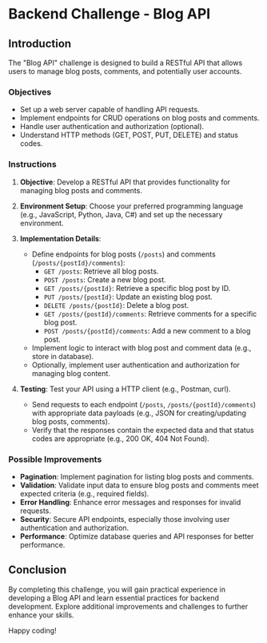 # Backend Challenge - Blog API

## Introduction

The "Blog API" challenge is designed to build a RESTful API that allows users to manage blog posts, comments, and potentially user accounts.

### Objectives

- Set up a web server capable of handling API requests.
- Implement endpoints for CRUD operations on blog posts and comments.
- Handle user authentication and authorization (optional).
- Understand HTTP methods (GET, POST, PUT, DELETE) and status codes.

### Instructions

1. **Objective**: Develop a RESTful API that provides functionality for managing blog posts and comments.

2. **Environment Setup**: Choose your preferred programming language (e.g., JavaScript, Python, Java, C#) and set up the necessary environment.

3. **Implementation Details**: 
   - Define endpoints for blog posts (`/posts`) and comments (`/posts/{postId}/comments`):
     - `GET /posts`: Retrieve all blog posts.
     - `POST /posts`: Create a new blog post.
     - `GET /posts/{postId}`: Retrieve a specific blog post by ID.
     - `PUT /posts/{postId}`: Update an existing blog post.
     - `DELETE /posts/{postId}`: Delete a blog post.
     - `GET /posts/{postId}/comments`: Retrieve comments for a specific blog post.
     - `POST /posts/{postId}/comments`: Add a new comment to a blog post.
   - Implement logic to interact with blog post and comment data (e.g., store in database).
   - Optionally, implement user authentication and authorization for managing blog content.

4. **Testing**: Test your API using a HTTP client (e.g., Postman, curl).
   - Send requests to each endpoint (`/posts`, `/posts/{postId}/comments`) with appropriate data payloads (e.g., JSON for creating/updating blog posts, comments).
   - Verify that the responses contain the expected data and that status codes are appropriate (e.g., 200 OK, 404 Not Found).

### Possible Improvements

- **Pagination**: Implement pagination for listing blog posts and comments.
- **Validation**: Validate input data to ensure blog posts and comments meet expected criteria (e.g., required fields).
- **Error Handling**: Enhance error messages and responses for invalid requests.
- **Security**: Secure API endpoints, especially those involving user authentication and authorization.
- **Performance**: Optimize database queries and API responses for better performance.

## Conclusion

By completing this challenge, you will gain practical experience in developing a Blog API and learn essential practices for backend development. Explore additional improvements and challenges to further enhance your skills.

Happy coding!
